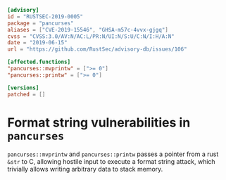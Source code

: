 ```toml
[advisory]
id = "RUSTSEC-2019-0005"
package = "pancurses"
aliases = ["CVE-2019-15546", "GHSA-m57c-4vvx-gjgq"]
cvss = "CVSS:3.0/AV:N/AC:L/PR:N/UI:N/S:U/C:N/I:H/A:N"
date = "2019-06-15"
url = "https://github.com/RustSec/advisory-db/issues/106"

[affected.functions]
"pancurses::mvprintw" = [">= 0"]
"pancurses::printw" = [">= 0"]

[versions]
patched = []
```

# Format string vulnerabilities in `pancurses`

`pancurses::mvprintw` and `pancurses::printw` passes a pointer from a rust `&str` to C,
allowing hostile input to execute a format string attack, which trivially allows writing
arbitrary data to stack memory.
